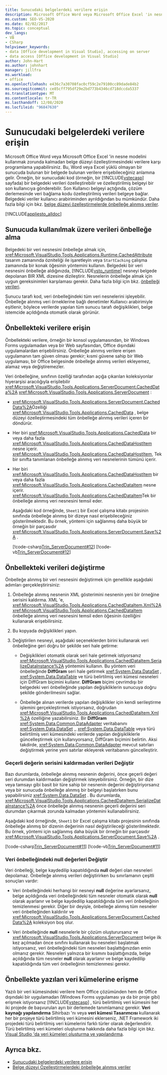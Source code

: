 ```yaml
---
title: Sunucudaki belgelerdeki verilere erişin
description: Microsoft Office Word veya Microsoft Office Excel 'in nesne modelini kullanmak zorunda kalmadan belge düzeyi özelleştirmesindeki verilerle nasıl programlama yapabileceğinizi öğrenin.
ms.custom: SEO-VS-2020
ms.date: 02/02/2017
ms.topic: conceptual
dev_langs:
- VB
- CSharp
helpviewer_keywords:
- data [Office development in Visual Studio], accessing on server
- data access [Office development in Visual Studio]
author: John-Hart
ms.author: johnhart
manager: jillfra
ms.workload:
- office
ms.openlocfilehash: e436c7a30708fac0cf59c2e79100cc89dade84b2
ms.sourcegitcommit: ce85cff795df29e2bd773b4346cd718dccda5337
ms.translationtype: MT
ms.contentlocale: tr-TR
ms.lasthandoff: 12/08/2020
ms.locfileid: "96847630"
---
```

# <a name="access-data-in-documents-on-the-server"></a>Sunucudaki belgelerdeki verilere erişin
  Microsoft Office Word veya Microsoft Office Excel 'in nesne modelini kullanmak zorunda kalmadan belge düzeyi özelleştirmesindeki verilere karşı programlama yapabilirsiniz. Bu, Word veya Excel yüklü olmayan bir sunucuda bulunan bir belgede bulunan verilere erişebileceğiniz anlamına gelir. Örneğin, bir sunucudaki kod (örneğin, bir [!INCLUDE[vstecasp](../sharepoint/includes/vstecasp-md.md)] sayfada) bir belgedeki verileri özelleştirebilir ve özelleştirilmiş belgeyi bir son kullanıcıya gönderebilir. Son Kullanıcı belgeyi açtığında, çözüm derlemesinde veri bağlama kodu özelleştirilmiş verileri belgeye bağlar. Belgedeki veriler kullanıcı arabiriminden ayrıldığından bu mümkündür. Daha fazla bilgi için bkz. [belge düzeyi özelleştirmelerde önbelleğe alınmış veriler](../vsto/cached-data-in-document-level-customizations.md).

 [!INCLUDE[appliesto_alldoc](../vsto/includes/appliesto-alldoc-md.md)]

## <a name="cache-data-for-use-on-a-server"></a>Sunucuda kullanılmak üzere verileri önbelleğe alma
 Belgedeki bir veri nesnesini önbelleğe almak için, <xref:Microsoft.VisualStudio.Tools.Applications.Runtime.CachedAttribute> tasarım zamanında özniteliği ile işaretleyin veya `StartCaching` çalışma zamanında bir konak öğesinin yöntemini kullanın. Belgedeki bir veri nesnesini önbelleğe aldığınızda, [!INCLUDE[vsto_runtime](../vsto/includes/vsto-runtime-md.md)] nesneyi belgede depolanan BIR XML dizesine dizileştirir. Nesnelerin önbelleğe almak için uygun gereksinimleri karşılaması gerekir. Daha fazla bilgi için bkz. [önbelleği verileri](../vsto/caching-data.md).

 Sunucu tarafı kod, veri önbelleğindeki tüm veri nesnelerini işleyebilir. Önbelleğe alınmış veri örneklerine bağlı denetimler Kullanıcı arabirimiyle eşitlenir, böylece verilerde yapılan tüm sunucu tarafı değişiklikleri, belge istemcide açıldığında otomatik olarak görünür.

## <a name="access-data-in-the-cache"></a>Önbellekteki verilere erişin
 Önbellekteki verilere, örneğin bir konsol uygulamasından, bir Windows Forms uygulamadan veya bir Web sayfasından, Office dışındaki uygulamalardan erişebilirsiniz. Önbelleğe alınmış verilere erişen uygulamanın tam güven olması gerekir; kısmi güvene sahip bir Web uygulaması, bir Office belgesinde önbelleğe alınmış verileri ekleyemez, alamaz veya değiştiremezler.

 Veri önbelleğine, sınıfının özelliği tarafından açığa çıkarılan koleksiyonlar hiyerarşisi aracılığıyla erişilebilir <xref:Microsoft.VisualStudio.Tools.Applications.ServerDocument.CachedData%2A> <xref:Microsoft.VisualStudio.Tools.Applications.ServerDocument> :

- <xref:Microsoft.VisualStudio.Tools.Applications.ServerDocument.CachedData%2A>Özelliği <xref:Microsoft.VisualStudio.Tools.Applications.CachedData> , belge düzeyi özelleştirmesindeki tüm önbelleğe alınmış verileri içeren bir döndürür.

- Her biri <xref:Microsoft.VisualStudio.Tools.Applications.CachedData> bir veya daha fazla <xref:Microsoft.VisualStudio.Tools.Applications.CachedDataHostItem> nesne içerir. <xref:Microsoft.VisualStudio.Tools.Applications.CachedDataHostItem>, Tek bir sınıfta tanımlanan önbelleğe alınmış veri nesnelerinin tümünü içerir.

- Her biri <xref:Microsoft.VisualStudio.Tools.Applications.CachedDataHostItem> bir veya daha fazla <xref:Microsoft.VisualStudio.Tools.Applications.CachedDataItem> nesne içerir. <xref:Microsoft.VisualStudio.Tools.Applications.CachedDataItem>Tek bir önbelleğe alınmış veri nesnesini temsil eder.

  Aşağıdaki kod örneğinde, `Sheet1` bir Excel çalışma kitabı projesinin sınıfında önbelleğe alınmış bir dizeye nasıl erişebileceğiniz gösterilmektedir. Bu örnek, yöntemi için sağlanmış daha büyük bir örneğin bir parçasıdır <xref:Microsoft.VisualStudio.Tools.Applications.ServerDocument.Save%2A> .

  [!code-csharp[Trin_ServerDocument#12](../vsto/codesnippet/CSharp/Trin_ServerDocument/Form1.cs#12)]
  [!code-vb[Trin_ServerDocument#12](../vsto/codesnippet/VisualBasic/Trin_ServerDocument/Form1.vb#12)]

## <a name="modify-data-in-the-cache"></a>Önbellekteki verileri değiştirme
 Önbelleğe alınmış bir veri nesnesini değiştirmek için genellikle aşağıdaki adımları gerçekleştirirsiniz:

1. Önbelleğe alınmış nesnenin XML gösterimini nesnenin yeni bir örneğine serisini kaldırma. XML 'e, <xref:Microsoft.VisualStudio.Tools.Applications.CachedDataItem.Xml%2A> <xref:Microsoft.VisualStudio.Tools.Applications.CachedDataItem> önbelleğe alınmış veri nesnesini temsil eden öğesinin özelliğini kullanarak erişebilirsiniz.

2. Bu kopyada değişiklikleri yapın.

3. Değiştirilen nesneyi, aşağıdaki seçeneklerden birini kullanarak veri önbelleğine geri doğru bir şekilde seri hale getirme:

    - Değişiklikleri otomatik olarak seri hale getirmek istiyorsanız <xref:Microsoft.VisualStudio.Tools.Applications.CachedDataItem.SerializeDataInstance%2A> yöntemini kullanın. Bu yöntem veri önbelleğinde **DiffGram** seri hale getirmek <xref:System.Data.DataSet> , <xref:System.Data.DataTable> ve türü belirtilmiş veri kümesi nesneleri için DiffGram biçimini kullanır. **DiffGram** biçimi çevrimdışı bir belgedeki veri önbelleğinde yapılan değişikliklerin sunucuya doğru şekilde gönderilmesini sağlar.

    - Önbelleğe alınan verilerde yapılan değişiklikler için kendi serileştirme işlemini gerçekleştirmek istiyorsanız, doğrudan <xref:Microsoft.VisualStudio.Tools.Applications.CachedDataItem.Xml%2A> özelliğine yazabilirsiniz. Bir **DiffGram** <xref:System.Data.Common.DataAdapter> veritabanını <xref:System.Data.DataSet> ,, <xref:System.Data.DataTable> veya türü belirtilmiş veri kümesindeki verilerde yapılan değişikliklerle güncelleştirmek için kullanıyorsanız, DiffGram biçimini belirtin. Aksi takdirde, <xref:System.Data.Common.DataAdapter> mevcut satırları değiştirmek yerine yeni satırlar ekleyerek veritabanını güncelleştirir.

### <a name="modify-data-without-deserializing-the-current-value"></a>Geçerli değerin serisini kaldırmadan verileri Değiştir
 Bazı durumlarda, önbelleğe alınmış nesnenin değerini, önce geçerli değeri seri durumdan kaldırmadan değiştirmek isteyebilirsiniz. Örneğin, bir dize veya tamsayı gibi basit bir türe sahip bir nesnenin değerini değiştiriyorsanız veya bir sunucuda önbelleğe alınmış bir belgeyi başlatırken bunu yapabilirsiniz <xref:System.Data.DataSet> . Bu durumlarda, <xref:Microsoft.VisualStudio.Tools.Applications.CachedDataItem.SerializeDataInstance%2A> önce önbelleğe alınmış nesnenin geçerli değerini seri durumdan çıkarmak zorunda kalmadan yöntemini kullanabilirsiniz.

 Aşağıdaki kod örneğinde, `Sheet1` bir Excel çalışma kitabı projesinin sınıfında önbelleğe alınmış bir dizenin değerinin nasıl değiştirileceği gösterilmektedir. Bu örnek, yöntemi için sağlanmış daha büyük bir örneğin bir parçasıdır <xref:Microsoft.VisualStudio.Tools.Applications.ServerDocument.Save%2A> .

 [!code-csharp[Trin_ServerDocument#11](../vsto/codesnippet/CSharp/Trin_ServerDocument/Form1.cs#11)]
 [!code-vb[Trin_ServerDocument#11](../vsto/codesnippet/VisualBasic/Trin_ServerDocument/Form1.vb#11)]

### <a name="modify-null-values-in-the-data-cache"></a>Veri önbelleğindeki null değerleri Değiştir
 Veri önbelleği, belge kaydedilip kapatıldığında **null** değeri olan nesneleri depolamaz. Önbelleğe alınmış verileri değiştirirken bu sınırlamanın çeşitli sonuçları vardır:

- Veri önbelleğindeki herhangi bir nesneyi **null** değerine ayarlarsanız, belge açıldığında veri önbelleğindeki tüm nesneler otomatik olarak **null** olarak ayarlanır ve belge kaydedilip kapatıldığında tüm veri önbelleğinin temizlenmesi gerekir. Diğer bir deyişle, önbelleğe alınmış tüm nesneler veri önbelleğinden kaldırılır ve <xref:Microsoft.VisualStudio.Tools.Applications.ServerDocument.CachedData%2A> koleksiyon boş olur.

- Veri önbelleğinde **null** nesnelerle bir çözüm oluşturursanız ve <xref:Microsoft.VisualStudio.Tools.Applications.ServerDocument> belge ilk kez açılmadan önce sınıfını kullanarak bu nesneleri başlatmak istiyorsanız, veri önbelleğindeki tüm nesneleri başlattığınızdan emin olmanız gerekir. Nesneleri yalnızca bir kısmını başlattığınızda, belge açıldığında tüm nesneler **null** olarak ayarlanır ve belge kaydedilip kapatıldığında tüm veri önbelleğinin temizlenmesi gerekir.

## <a name="access-typed-datasets-in-the-cache"></a>Önbellekte yazılan veri kümelerine erişme
 Yazılı bir veri kümesindeki verilere hem Office çözümünden hem de Office dışındaki bir uygulamadan (Windows Forms uygulaması ya da bir proje gibi) erişmek istiyorsanız [!INCLUDE[vstecasp](../sharepoint/includes/vstecasp-md.md)] , türü belirtilmiş veri kümesini her iki projede de başvurulan ayrı bir derlemede tanımlamanız gerekir. **Veri kaynağı yapılandırma** Sihirbazı 'nı veya **veri kümesi Tasarımcısı** kullanarak her bir projeye türü belirtilmiş veri kümesini eklerseniz, .NET Framework iki projedeki türü belirtilmiş veri kümelerini farklı türler olarak değerlendirir. Türü belirtilmiş veri kümeleri oluşturma hakkında daha fazla bilgi için bkz. [Visual Studio 'da veri kümeleri oluşturma ve yapılandırma](../data-tools/create-and-configure-datasets-in-visual-studio.md).

## <a name="see-also"></a>Ayrıca bkz.

- [Sunucudaki belgelerdeki verilere erişin](../vsto/accessing-data-in-documents-on-the-server.md)
- [Belge düzeyi Özelleştirmelerdeki önbelleğe alınmış veriler](../vsto/cached-data-in-document-level-customizations.md)